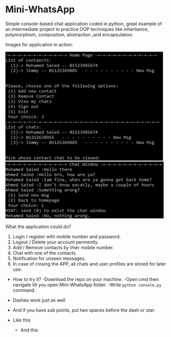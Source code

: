 # Mini-WhatsApp
Simple console-based chat  application coded in python, great example of an intermediate project to practice OOP techniques like inheritance, polymorphism, composition, abstraction ,and encapsulation.

Images for application in action:

![Image of HomePage](https://github.com/Phylake1337/Mini-WhatsApp/blob/master/Homepage.png)
![Image of Chat](https://github.com/Phylake1337/Mini-WhatsApp/blob/master/Chat.png)

What the application could do?
1. Login / register with mobile number and password.
2. Logout / Delete your account permently.
3. Add / Remove contacts by thier mobile number.
4. Chat with one of the contacts.
5. Notification  for unseen messages.
6. In case of closing the APP, all chats and user profiles are stored for later use.

- How to try it?
  -Download the repo on your machine.
  -Open cmd then navigate till you open Mini-WhatsApp folder.
  -Write ```python console.py``` command.
 
- Dashes work just as well
- And if you have sub points, put two spaces before the dash or star:
- Like this
  - And this
